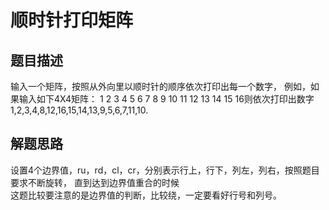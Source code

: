 # 顺时针打印矩阵
## 题目描述
输入一个矩阵，按照从外向里以顺时针的顺序依次打印出每一个数字，
例如，如果输入如下4X4矩阵：
1 2 3 4 5 6 7 8 9 10 11 12 13 14 15
16则依次打印出数字1,2,3,4,8,12,16,15,14,13,9,5,6,7,11,10.
## 解题思路
设置4个边界值，ru，rd，cl，cr，分别表示行上，行下，列左，列右，按照题目要求不断旋转，
直到达到边界值重合的时候  
这题比较要注意的是边界值的判断，比较绕，一定要看好行号和列号。
